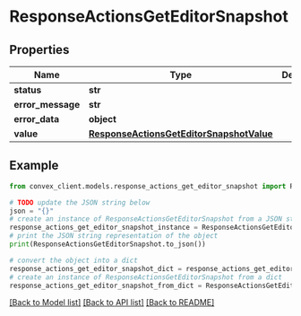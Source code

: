 # ResponseActionsGetEditorSnapshot


## Properties

Name | Type | Description | Notes
------------ | ------------- | ------------- | -------------
**status** | **str** |  | 
**error_message** | **str** |  | [optional] 
**error_data** | **object** |  | [optional] 
**value** | [**ResponseActionsGetEditorSnapshotValue**](ResponseActionsGetEditorSnapshotValue.md) |  | [optional] 

## Example

```python
from convex_client.models.response_actions_get_editor_snapshot import ResponseActionsGetEditorSnapshot

# TODO update the JSON string below
json = "{}"
# create an instance of ResponseActionsGetEditorSnapshot from a JSON string
response_actions_get_editor_snapshot_instance = ResponseActionsGetEditorSnapshot.from_json(json)
# print the JSON string representation of the object
print(ResponseActionsGetEditorSnapshot.to_json())

# convert the object into a dict
response_actions_get_editor_snapshot_dict = response_actions_get_editor_snapshot_instance.to_dict()
# create an instance of ResponseActionsGetEditorSnapshot from a dict
response_actions_get_editor_snapshot_from_dict = ResponseActionsGetEditorSnapshot.from_dict(response_actions_get_editor_snapshot_dict)
```
[[Back to Model list]](../README.md#documentation-for-models) [[Back to API list]](../README.md#documentation-for-api-endpoints) [[Back to README]](../README.md)


